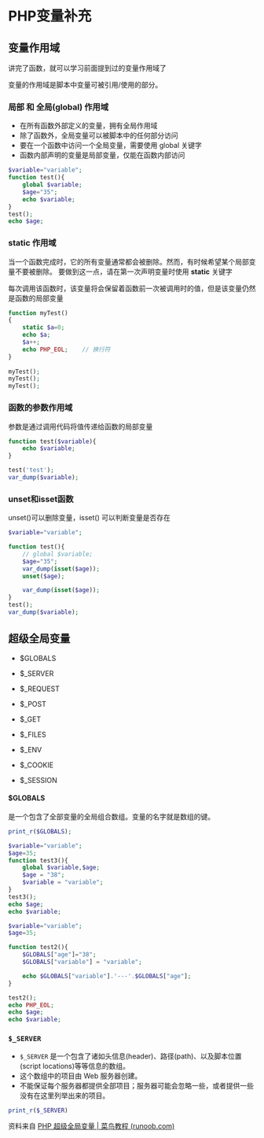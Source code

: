 # PHP变量补充

## 变量作用域

讲完了函数，就可以学习前面提到过的变量作用域了

变量的作用域是脚本中变量可被引用/使用的部分。

### 局部 和 全局(global) 作用域

- 在所有函数外部定义的变量，拥有全局作用域
- 除了函数外，全局变量可以被脚本中的任何部分访问
- 要在一个函数中访问一个全局变量，需要使用 global 关键字
- 函数内部声明的变量是局部变量，仅能在函数内部访问

```php
$variable="variable";
function test(){
	global $variable;
	$age="35";
	echo $variable;
}
test();
echo $age;
```

### static 作用域

当一个函数完成时，它的所有变量通常都会被删除。然而，有时候希望某个局部变量不要被删除。
要做到这一点，请在第一次声明变量时使用 **static** 关键字

每次调用该函数时，该变量将会保留着函数前一次被调用时的值，但是该变量仍然是函数的局部变量

```php
function myTest()
{
    static $a=0;
    echo $a;
    $a++;
    echo PHP_EOL;    // 换行符
}
 
myTest();
myTest();
myTest();
```

### 函数的参数作用域

参数是通过调用代码将值传递给函数的局部变量

```php
function test($variable){
	echo $variable;
}

test('test');
var_dump($variable);
```

### unset和isset函数

unset()可以删除变量，isset() 可以判断变量是否存在

```php
$variable="variable";

function test(){
	// global $variable;
	$age="35";
    var_dump(isset($age));
	unset($age);

    var_dump(isset($age));
}
test();
var_dump($variable);

```


## 超级全局变量

- $GLOBALS
- $_SERVER

- $_REQUEST
- $_POST
- $_GET
- $_FILES
- $_ENV
- $_COOKIE
- $_SESSION

#### $GLOBALS 

是一个包含了全部变量的全局组合数组。变量的名字就是数组的键。

```php
print_r($GLOBALS);

$variable="variable";
$age=35;
function test3(){
	global $variable,$age;
	$age = "38";
    $variable = "variable";
}
test3();
echo $age;
echo $variable;
```


```php
$variable="variable";
$age=35;

function test2(){
    $GLOBALS["age"]="38";
    $GLOBALS["variable"] = "variable";

    echo $GLOBALS["variable"].'---'.$GLOBALS["age"];
}

test2();
echo PHP_EOL; 
echo $age;
echo $variable;
```

###  `$_SERVER`

- `$_SERVER` 是一个包含了诸如头信息(header)、路径(path)、以及脚本位置(script locations)等等信息的数组。
- 这个数组中的项目由 Web 服务器创建。
- 不能保证每个服务器都提供全部项目；服务器可能会忽略一些，或者提供一些没有在这里列举出来的项目。

```php
print_r($_SERVER)
```

资料来自 [PHP 超级全局变量 | 菜鸟教程 (runoob.com)](https://www.runoob.com/php/php-superglobals.html)